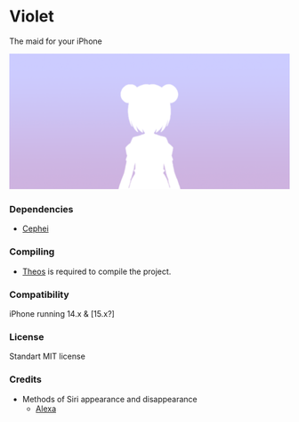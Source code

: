 # Violet
The maid for your iPhone

<img src="VioletPreferences/Resources/header.png">

### Dependencies 
  - [Cephei](https://github.com/hbang/libcephei)

### Compiling
  - [Theos](https://theos.dev/) is required to compile the project.

### Compatibility
iPhone running 14.x & [15.x?]

### License
Standart MIT license


### Credits
* Methods of Siri appearance and disappearance
  * [Alexa](https://github.com/Traurige)
